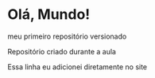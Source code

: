 # Olá, Mundo!
 meu primeiro repositório versionado

 Repositório criado durante a aula
 
Essa linha eu adicionei diretamente no site
